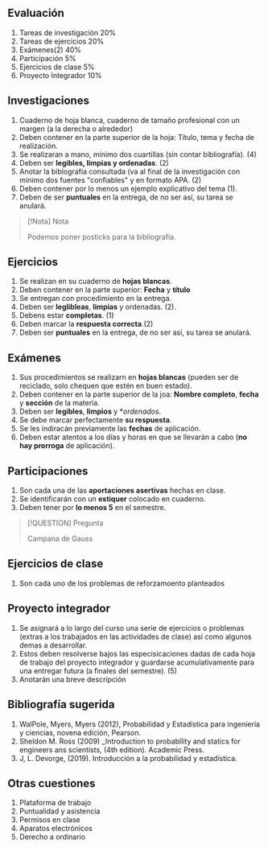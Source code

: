 ## Evaluación

1. Tareas de investigación 20%
2. Tareas de ejercicios 20%
3. Exámenes(2) 40%
4. Participación 5%
5. Ejercicios de clase 5%
6. Proyecto Integrador 10%

## Investigaciones

1. Cuaderno de hoja blanca, cuaderno de tamaño profesional con un margen (a la
   derecha o alrededor)
2. Deben contener en la parte superior de la hoja: Título, tema y fecha de
   realización.
3. Se realizaran a mano, mínimo dos cuartillas (sin contar bibliografía). (4)
4. Deben ser **legibles, limpias y ordenadas**. (2)
5. Anotar la biblografía consultada (va al final de la investigación con mínimo
   dos fuentes "confiables" y en formato APA. (2)
6. Deben contener por lo menos un ejemplo explicativo del tema (1).
7. Deben de ser **puntuales** en la entrega, de no ser así, su tarea se anulará.

> [!Nota] Nota
>
> Podemos poner posticks para la bibliografía.

## Ejercicios

1. Se realizan en su cuaderno de **hojas blancas**.
2. Deben contener en la parte superior: **Fecha** y **título**
3. Se entregan con procedimiento en la entrega.
4. Deben ser **leglibleas**, **limpias** y ordenadas. (2).
5. Debens estar **completas**. (1)
6. Deben marcar la **respuesta correcta**.(2)
7. Deben ser **puntuales** en la entrega, de no ser así, su tarea se anulará.

## Exámenes

1. Sus procedimientos se realizarn en **hojas blancas** (pueden ser de
   reciclado, solo chequen que estén en buen estado).
2. Deben contener en la parte superior de la joa: **Nombre completo**, **fecha**
   y **sección** de la materia.
3. Deben ser **legibles**, **limpios** y \*_ordenados_.
4. Se debe marcar perfectamente **su respuesta**.
5. Se les indiracán previamente las **fechas** de aplicación.
6. Deben estar atentos a los días y horas en que se llevarán a cabo (**no hay
   prorroga** de aplicación).

## Participaciones

1. Son cada una de las **aportaciones asertivas** hechas en clase.
2. Se identificarán con un **estiquer** colocado en cuaderno.
3. Deben tener por **lo menos 5** en el semestre.

> [!QUESTION] Pregunta
>
> Campana de Gauss

## Ejercicios de clase

1. Son cada uno de los problemas de reforzamoento planteados

## Proyecto integrador

1. Se asignará a lo largo del curso una serie de ejercicios o problemas (extras
   a los trabajados en las actividades de clase) así como algunos demas a
   desarrollar.
2. Estos deben resolverse bajos las especisicaciones dadas de cada hoja de
   trabajo del proyecto integrador y guardarse acumulativamente para una
   entregar futura (a finales del semestre). (5)
3. Anotarán una breve descripción

## Bibliografía sugerida

1. WalPole, Myers, Myers (2012), Probabilidad y Estadística para ingeniería y
   ciencias, novena edición, Pearson.
2. Sheldon M. Ross (2009) \_Introduction to probabllity and statics for
   engineers ans scientists, (4th edition). Academic Press.
3. J, L. Devorge, (2019). Introducción a la probabilidad y estadística.

## Otras cuestiones

1. Plataforma de trabajo
2. Puntualidad y asistencia
3. Permisos en clase
4. Aparatos electrónicos
5. Derecho a ordinario
